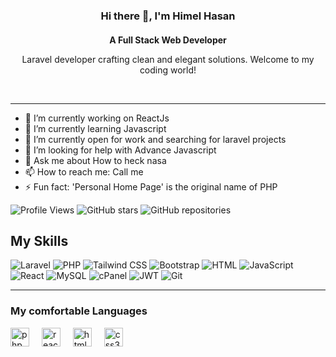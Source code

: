 <div align="center">
  <h3>Hi there 👋, I'm Himel Hasan</h3>
  <h4 style="margin-bottom: 5px">A Full Stack Web Developer</h4>
  <p>Laravel developer crafting clean and elegant solutions. Welcome to my coding world!</p>
</div>
<br />
<hr />

- 🔭 I’m currently working on ReactJs 
- 🌱 I’m currently learning Javascript 
- 👯 I’m currently open for work and searching for laravel projects
- 🤔 I’m looking for help with Advance  Javascript 
- 💬 Ask me about How to heck nasa 
- 📫 How to reach me: Call me 
- ⚡ Fun fact: 'Personal Home Page' is the original name of PHP 



![Profile Views](https://komarev.com/ghpvc/?username=himelha&color=blue) ![GitHub stars](https://img.shields.io/github/stars/himelha/adminlte?style=social) ![GitHub repositories](https://img.shields.io/badge/Repos-16-brightblue)



## My Skills


![Laravel](https://img.shields.io/badge/Laravel-10.35.x-red) ![PHP](https://img.shields.io/badge/PHP-8.2-blue) ![Tailwind CSS](https://img.shields.io/badge/Tailwind%20CSS-v3-blueviolet) ![Bootstrap](https://img.shields.io/badge/Bootstrap-5.x-purple) ![HTML](https://img.shields.io/badge/HTML-5-orange) 
![JavaScript](https://img.shields.io/badge/JavaScript-ES6-yellow)
 ![React](https://img.shields.io/badge/React-17.x-blue) ![MySQL](https://img.shields.io/badge/MySQL-8.x-blue) ![cPanel](https://img.shields.io/badge/cPanel-Latest-ff69b4) ![JWT](https://img.shields.io/badge/JWT-secure-green) ![Git](https://img.shields.io/badge/Git-version%202.35.0-blue) 


****



### My comfortable Languages
<div align="left">
  <img src="https://cdn.jsdelivr.net/gh/devicons/devicon/icons/php/php-original.svg" height="30" alt="php logo"  />
  <img width="12" />
  <img src="https://cdn.jsdelivr.net/gh/devicons/devicon/icons/react/react-original.svg" height="30" alt="react logo"  />
  <img width="12" />
  <img src="https://cdn.jsdelivr.net/gh/devicons/devicon/icons/html5/html5-original.svg" height="30" alt="html5 logo"  />
  <img width="12" />
  <img src="https://cdn.jsdelivr.net/gh/devicons/devicon/icons/css3/css3-original.svg" height="30" alt="css3 logo"  />
  <img width="12" />
</div>

###



